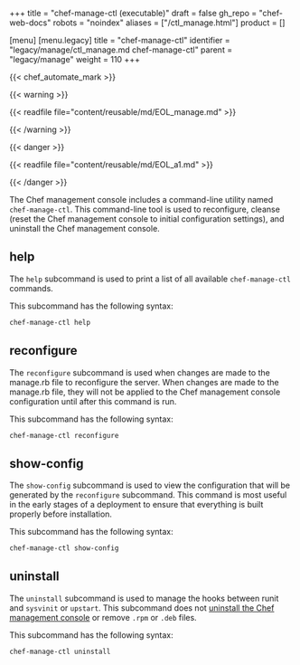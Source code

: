 +++
title = "chef-manage-ctl (executable)"
draft = false
gh_repo = "chef-web-docs"
robots = "noindex"
aliases = ["/ctl_manage.html"]
product = []

[menu]
  [menu.legacy]
    title = "chef-manage-ctl"
    identifier = "legacy/manage/ctl_manage.md chef-manage-ctl"
    parent = "legacy/manage"
    weight = 110
+++

{{< chef_automate_mark >}}

{{< warning >}}

{{< readfile file="content/reusable/md/EOL_manage.md" >}}

{{< /warning >}}

{{< danger >}}

{{< readfile file="content/reusable/md/EOL_a1.md" >}}

{{< /danger >}}

The Chef management console includes a command-line utility named
`chef-manage-ctl`. This command-line tool is used to reconfigure,
cleanse (reset the Chef management console to initial configuration
settings), and uninstall the Chef management console.

## help

The `help` subcommand is used to print a list of all available
`chef-manage-ctl` commands.

This subcommand has the following syntax:

```bash
chef-manage-ctl help
```

## reconfigure

The `reconfigure` subcommand is used when changes are made to the
manage.rb file to reconfigure the server. When changes are made to the
manage.rb file, they will not be applied to the Chef management console
configuration until after this command is run.

This subcommand has the following syntax:

```bash
chef-manage-ctl reconfigure
```

## show-config

The `show-config` subcommand is used to view the configuration that will
be generated by the `reconfigure` subcommand. This command is most
useful in the early stages of a deployment to ensure that everything is
built properly before installation.

This subcommand has the following syntax:

```bash
chef-manage-ctl show-config
```

## uninstall

The `uninstall` subcommand is used to manage the hooks between runit and
`sysvinit` or `upstart`. This subcommand does not [uninstall the Chef
management console](/uninstall/#chef-manage) or remove `.rpm` or
`.deb` files.

This subcommand has the following syntax:

```bash
chef-manage-ctl uninstall
```
